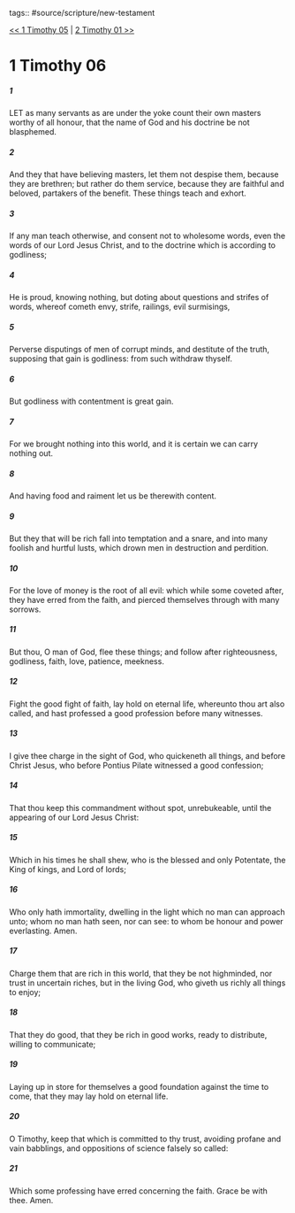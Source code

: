 tags:: #source/scripture/new-testament

[<< 1 Timothy 05](new-testament/15_1_Timothy/1_Timothy_05.md) | [2 Timothy 01 >>](new-testament/16_2_Timothy/2_Timothy_01.md)

# 1 Timothy 06

##### 1

LET as many servants as are under the yoke count their own masters worthy of all honour, that the name of God and his doctrine be not blasphemed.

##### 2

And they that have believing masters, let them not despise them, because they are brethren; but rather do them service, because they are faithful and beloved, partakers of the benefit. These things teach and exhort.

##### 3

If any man teach otherwise, and consent not to wholesome words, even the words of our Lord Jesus Christ, and to the doctrine which is according to godliness;

##### 4

He is proud, knowing nothing, but doting about questions and strifes of words, whereof cometh envy, strife, railings, evil surmisings,

##### 5

Perverse disputings of men of corrupt minds, and destitute of the truth, supposing that gain is godliness: from such withdraw thyself.

##### 6

But godliness with contentment is great gain.

##### 7

For we brought nothing into this world, and it is certain we can carry nothing out.

##### 8

And having food and raiment let us be therewith content.

##### 9

But they that will be rich fall into temptation and a snare, and into many foolish and hurtful lusts, which drown men in destruction and perdition.

##### 10

For the love of money is the root of all evil: which while some coveted after, they have erred from the faith, and pierced themselves through with many sorrows.

##### 11

But thou, O man of God, flee these things; and follow after righteousness, godliness, faith, love, patience, meekness.

##### 12

Fight the good fight of faith, lay hold on eternal life, whereunto thou art also called, and hast professed a good profession before many witnesses.

##### 13

I give thee charge in the sight of God, who quickeneth all things, and before Christ Jesus, who before Pontius Pilate witnessed a good confession;

##### 14

That thou keep this commandment without spot, unrebukeable, until the appearing of our Lord Jesus Christ:

##### 15

Which in his times he shall shew, who is the blessed and only Potentate, the King of kings, and Lord of lords;

##### 16

Who only hath immortality, dwelling in the light which no man can approach unto; whom no man hath seen, nor can see: to whom be honour and power everlasting. Amen.

##### 17

Charge them that are rich in this world, that they be not highminded, nor trust in uncertain riches, but in the living God, who giveth us richly all things to enjoy;

##### 18

That they do good, that they be rich in good works, ready to distribute, willing to communicate;

##### 19

Laying up in store for themselves a good foundation against the time to come, that they may lay hold on eternal life.

##### 20

O Timothy, keep that which is committed to thy trust, avoiding profane and vain babblings, and oppositions of science falsely so called:

##### 21

Which some professing have erred concerning the faith. Grace be with thee. Amen.
